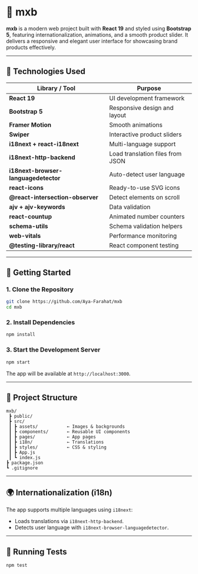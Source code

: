 # 💠 mxb

**mxb** is a modern web project built with **React 19** and styled using **Bootstrap 5**, featuring internationalization, animations, and a smooth product slider. It delivers a responsive and elegant user interface for showcasing brand products effectively.

---

## 🔧 Technologies Used

| Library / Tool                       | Purpose                          |
| ------------------------------------ | -------------------------------- |
| **React 19**                         | UI development framework         |
| **Bootstrap 5**                      | Responsive design and layout     |
| **Framer Motion**                    | Smooth animations                |
| **Swiper**                           | Interactive product sliders      |
| **i18next + react-i18next**          | Multi-language support           |
| **i18next-http-backend**             | Load translation files from JSON |
| **i18next-browser-languagedetector** | Auto-detect user language        |
| **react-icons**                      | Ready-to-use SVG icons           |
| **@react-intersection-observer**     | Detect elements on scroll        |
| **ajv + ajv-keywords**               | Data validation                  |
| **react-countup**                    | Animated number counters         |
| **schema-utils**                     | Schema validation helpers        |
| **web-vitals**                       | Performance monitoring           |
| **@testing-library/react**           | React component testing          |

---

## 🚀 Getting Started

### 1. Clone the Repository

```bash
git clone https://github.com/Aya-Farahat/mxb
cd mxb

```

### 2. Install Dependencies

```bash
npm install
```

### 3. Start the Development Server

```bash
npm start
```

The app will be available at `http://localhost:3000`.

---

## 📁 Project Structure

```
mxb/
 ┣ public/
 ┣ src/
 ┃ ┣ assets/           ← Images & backgrounds
 ┃ ┣ components/       ← Reusable UI components
 ┃ ┣ pages/            ← App pages
 ┃ ┣ i18n/             ← Translations
 ┃ ┣ styles/           ← CSS & styling
 ┃ ┣ App.js
 ┃ ┗ index.js
┣ package.json
┗ .gitignore
```

---

## 🌍 Internationalization (i18n)

The app supports multiple languages using `i18next`:

- Loads translations via `i18next-http-backend`.
- Detects user language with `i18next-browser-languagedetector`.

---

## 🧪 Running Tests

```bash
npm test
```

